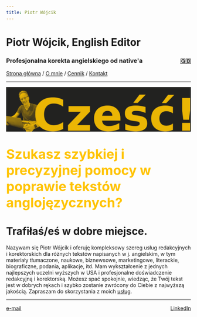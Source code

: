 ```yaml
---
title: Piotr Wójcik
---
```

<link rel="stylesheet" href="style.css">

# Piotr Wójcik, English Editor

<h3><div style="float: left">Profesjonalna korekta angielskiego od native'a</div><div style="float: right"><a href="index_en.html" title="Please click here for English">🇬🇧</a></div><div style="clear: both;"></div></h3>

[Strona główna](index.md)  /  [O mnie](omnie.md)  /  [Cennik](cennik.md)  /  [Kontakt](kontakt.md)

---
![Banner image of man smiling behind a laptop next to a greeting: "Cześć!"](banner.png "Cześć!")

<p style="font-size: 36px; font-weight: bold; color: #ffc300">Szukasz szybkiej i precyzyjnej pomocy w poprawie tekstów anglojęzycznych?</p>

# Trafiłaś/eś w dobre miejsce.

Nazywam się Piotr Wójcik i oferuję kompleksowy szereg usług redakcyjnych i korektorskich dla różnych tekstów napisanych w j. angielskim, w tym materiały tłumaczone, naukowe, biznewsowe, marketingowe, literackie, biograficzne, podania, aplikacje, itd. Mam wykształcenie z jednych najlepszych uczelni wyższych w USA i profesjonalne doświadczenie redakcyjną i korektorską. Możesz spać spokojnie, wiedząc, że Twój tekst jest w dobrych rękach i szybko zostanie zwrócony do Ciebie z najwyższą jakością. Zapraszam do skorzystania z moich [usług](cennik.md).

<!--
 <div class="img-container">
  <img src="ai_cafe_dark.webp" alt="Photo of Piotr" style="width:100%;">
  <div class="text-block">
    <p style="font-size: 8vw; font-weight: bold; color: #ffc300">Cześć!</p>
    <p style="font-size: 2vw">Szukasz szybkiej i precyzyjnej pomocy w poprawie tekstów anglojęzycznych?</p>
    <p style="font-size: 1vw; font-weight: bold; color: #ffc300">Trafiłaś/eś w dobre miejsce.</p>
  </div>
</div> 

<br>
<div style="background-color: #ffc300; color: #222; padding: 10%">
Nazywam się Piotr Wójcik i oferuję kompleksowy szereg usług redakcyjnych i korektorskich dla różnych tekstów napisanych w j. angielskim, w tym materiały tłumaczone, naukowe, biznewsowe, marketingowe, literackie, biograficzne, podania, aplikacje, itd. Mam wykształcenie z jednych najlepszych uczelni wyższych w USA i profesjonalne doświadczenie redakcyjną i korektorską. Możesz spać spokojnie, wiedząc, że Twój tekst jest w dobrych rękach i szybko zostanie zwrócony do Ciebie z najwyższą jakością. Zapraszam do skorzystania z moich <a href="cennik.html">usług</a>.
</div>
-->

---

<div style="float: left"><a target="_blank" href="https://veilmail.io/e/fuGedM">e-mail</a></div><div style="float: right"><a href="https://linkedin.com/in/pioioiotr">LinkedIn</a></div>